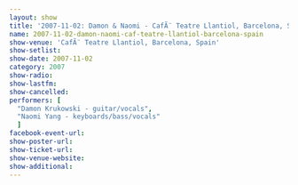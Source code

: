 ```yaml
---
layout: show
title: '2007-11-02: Damon & Naomi - CafÃ¨ Teatre Llantiol, Barcelona, Spain'
name: 2007-11-02-damon-naomi-caf-teatre-llantiol-barcelona-spain
show-venue: 'CafÃ¨ Teatre Llantiol, Barcelona, Spain'
show-setlist: 
show-date: 2007-11-02
category: 2007
show-radio: 
show-lastfm: 
show-cancelled: 
performers: [
  "Damon Krukowski - guitar/vocals",
  "Naomi Yang - keyboards/bass/vocals"
  ]
facebook-event-url: 
show-poster-url: 
show-ticket-url: 
show-venue-website: 
show-additional: 
---
```


